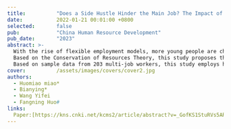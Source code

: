 ```yaml
---
title:          "Does a Side Hustle Hinder the Main Job? The Impact of Slash Youth's Forced Passion for Side Jobs on Turnover Intention in Their Primary Job"
date:           2022-01-21 00:01:00 +0800
selected:       false
pub:            "China Human Resource Development"
pub_date:       "2023"
abstract: >-
  With the rise of flexible employment models, more young people are choosing to have multiple careers, multiple identities, and pursue diverse lifestyles, becoming known as "slash youth." However, when slash youth become overly engaged in side jobs, it may hinder the progress and performance of their primary jobs.
  Based on the Conservation of Resources Theory, this study proposes that compulsive passion for side jobs induces role conflict, thereby increasing employees' turnover intention in their primary jobs. Additionally, two moderating variables are introduced to explore the boundary conditions of this relationship: organizational support and family support negatively moderate the relationship between compulsive passion for side jobs and role conflict, as well as the indirect effect of compulsive passion for side jobs on turnover intention in the primary job through role conflict.
  Based on sample data from 203 multi-job workers, this study employs hierarchical regression analysis to test the proposed moderated mediation model, which is supported by the data. These findings provide valuable insights for reducing the turnover intention of slash youth in their primary jobs.
cover:          /assets/images/covers/cover2.jpg
authors:
  - Huomiao miao*
  - Bianying*
  - Wang Yifei
  - Fangning Huo#
links:
  Paper:[https://kns.cnki.net/kcms2/article/abstract?v=_GofKS1StuRVs5AR4L9LEpJ0tpJeTDsYjIqkqR4766YNrNfGjyZ1-P9B2Agh_vD-ZVWaL5IZHIx3jeCB3wDyQcSCKx2R2RafFDXLVNBt0_48VXixLJxFPZuGnyQdox0ZTG2M-i4xQ74LqA8HMY0YGVZ-jbm0vEWBnL4UI6_q5vFg2l8KB0VuuH4Gk0ZpjCEH&uniplatform=NZKPT&language=CHS]
---
```

